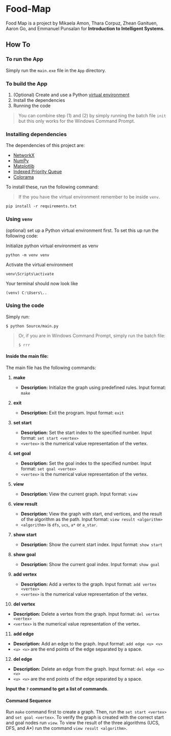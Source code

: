 # Food-Map

Food Map is a project by Mikaela Amon, Thara Corpuz, Zhean Ganituen, Aaron Go, and Emmanuel Punsalan for **Introduction to Intelligent Systems**. 

## How To

### To run the App

Simply run the `main.exe` file in the `App` directory.

### To build the App

1. (Optional) Create and use a Python [virtual environment](https://docs.python.org/3/library/venv.html)
2. Install the dependencies
3. Running the code

> You can combine step (1) and (2) by simply running the batch file `init` but this only works for the Windows Command Prompt.

### Installing dependencies

The dependencies of this project are:

* [NetworkX](https://networkx.org/)
* [NumPy](https://numpy.org/)
* [Matplotlib](https://matplotlib.org/)
* [Indexed Priority Queue](https://github.com/gabrielbazan/indexed_priority_queue)
* [Colorama](https://pypi.org/project/colorama/)

To install these, run the following command:

> If the you have the virtual environment remember to be inside `venv`.

```
pip install -r requirements.txt
```

### Using `venv`
(optional) set up a Python virtual environment first. To set this up run the following code:

Initialize python virtual environment as venv

```
python -m venv venv
```

Activate the virtual environment

```
venv\Scripts\activate
```

Your terminal should now look like

```
(venv) C:\Users\..
```

### Using the code

Simply run:

```
$ python Source/main.py
```

> Or, if you are in Windows Command Prompt, simply run the batch file: 
> ```
> $ rrr
> ```

#### Inside the main file:

The main file has the following commands: 

1. **make**
   - **Description:** Initialize the graph using predefined rules. Input format: `make`

2. **exit**
   - **Description:** Exit the program. Input format: `exit`

3. **set start**
   - **Description:** Set the start index to the specified number. Input format: `set start <vertex>`
   - `<vertex>` is the numerical value representation of the vertex.

4. **set goal**
   - **Description:** Set the goal index to the specified number. Input format: `set goal <vertex>`
   - `<vertex>` is the numerical value representation of the vertex.
  
5. **view**
   - **Description:** View the current graph. Input format: `view`

6. **view result**
   - **Description:** View the graph with start, end vertices, and the result of the algorithm as the path. Input format: `view result <algorithm>`
   - `<algorithm>` is `dfs`, `ucs`, `a*` or `a_star`.

7. **show start**
   - **Description:** Show the current start index. Input format: `show start`

8. **show goal**
   - **Description:** Show the current goal index. Input format: `show goal`

9. **add vertex**
   - **Description:** Add a vertex to the graph. Input format: `add vertex <vertex>`
   - `<vertex>` is the numerical value representation of the vertex.

10. **del vertex**
   - **Description:** Delete a vertex from the graph. Input format: `del vertex <vertex>`
   - `<vertex>` is the numerical value representation of the vertex.

11. **add edge**
   - **Description:** Add an edge to the graph. Input format: `add edge <u> <v>`
   - `<u> <v>` are the end points of the edge separated by a space.
  
12. **del edge**
   - **Description:** Delete an edge from the graph. Input format: `del edge <u> <v>`
   - `<u> <v>` are the end points of the edge separated by a space.

**Input the `?` command to get a list of commands**.

#### Command Sequence

Run `make` command first to create a graph.
Then, run the `set start <vertex>` and `set goal <vertex>`.
To verify the graph is created with the correct start and goal nodes run `view`.
To view the result of the three algorithms (UCS, DFS, and A*) run the command `view result <algorithm>`.